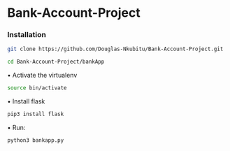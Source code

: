 # Bank-Account-Project

### Installation

```sh
git clone https://github.com/Douglas-Nkubitu/Bank-Account-Project.git
```

```sh
cd Bank-Account-Project/bankApp
```

• Activate the virtualenv

```sh
source bin/activate
```

• Install flask

```sh
pip3 install flask
```

• Run:

```sh
python3 bankapp.py
```
